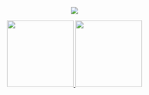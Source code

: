 <p align="center">
<a href="https://github.com/xeyay">
  <img src="https://discord.c99.nl/widget/theme-4/503227548948496405.png">
  </a>
<div align="center">
  <a href="https://github.com/xgrece">
    <img height="150em" src="https://github-readme-stats.vercel.app/api?username=xgrece&show_icons=true&title_color=4F8CC9&text_color=9f9f9f&bg_color=00000000&hide_border=true&icon_color=4F8CC9&hide_title=true&count_private=true" />
    <img height="150em" src="https://github-readme-stats.vercel.app/api/top-langs/?username=xgrece&layout=compact&show_icons=true&title_color=4F8CC9&text_color=9f9f9f&bg_color=00000000&hide_border=true&icon_color=4F8CC9&count_private=true" />
  </a>
    <a href="https://github.com/xgrece"></a>
</div></p>

